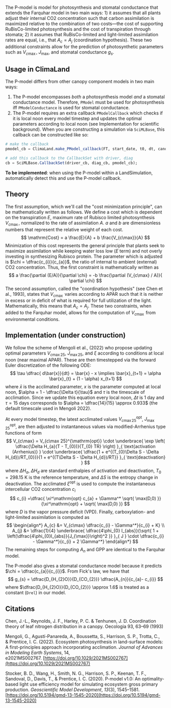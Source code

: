The P-model is model for photosynthesis and stomatal conductance that extends the Farquhar model in two main ways: 1) it assumes that all plants adjust their internal CO2 concentration such that carbon assimilation is maximized relative to the combination of two costs—the cost of supporting RuBisCo-limited photosynthesis and the cost of transpiration through stomata; 2) it assumes that RuBisCo-limited and light-limited assimilation rates are equal, i.e., that $A_c = A_j$ (coordination hypothesis). These two additional constraints allow for the prediction of photosynthetic parameters such as $V_{c\max}$, $J_{\max}$, and stomatal conductance $g_{s}$. 
## Usage in ClimaLand
The P-model differs from other canopy component models in two main ways: 
1) The P-model encompasses *both* a photosynthesis model *and* a stomatal conductance model. Therefore, `PModel` must be used for photosynthesis iff `PModelConductance` is used for stomatal conductance. 
2) The P-model requires an extra callback `PModelCallback` which checks if it is local noon every model timestep and updates the optimal parameters according to local noon (see Implementation for scientific background). When you are constructing a simulation via `SciMLBase`, this callback can be constructed like so:

```julia
# make the callback 
pmodel_cb = ClimaLand.make_PModel_callback(FT, start_date, t0, dt, canopy)

# add this callback to the CallbackSet with driver, diag
cb = SciMLBase.CallbackSet(driver_cb, diag_cb, pmodel_cb);
```

**To be implemented**: when using the P-model within a LandSimulation, automatically detect this and use the P-model callback. 
## Theory 
The first assumption, which we'll call the "cost minimization principle", can be mathematically written as follows. We define a cost which is dependent on the transpiration $E$, maximum rate of Rubisco limited photosynthesis $V_{c\max}$, normalized to the rate of assimilation $A$. $a$ and $b$ are dimensionless numbers that represent the relative weight of each cost. 
$$ \mathrm{Cost} = a \frac{E}{A} + b \frac{V_{c\max}}{A} $$
Minimization of this cost represents the general principle that plants seek to maximize assimilation while keeping water loss low ($E$ term) and not overly investing in synthesizing Rubisco protein. The parameter which is adjusted is $\chi = \dfrac{c_{i}}{c_{a}}$, the ratio of internal to ambient (external) CO2 concentration. Thus, the first constraint is mathematically written as
$$ a \frac{\partial (E/A)}{\partial \chi} = -b \frac{\partial (V_{c\max} / A)}{ \partial \chi} $$
The second assumption, called the "coordination hypothesis" (see Chen et al., 1993), states that $V_{c\max}$
varies according to APAR such that it is neither in excess or in deficit of what is required for full utilization of the light. Mathematically, this means that $A_{c} = A_{j}$. These two constraints, when added to the Farquhar model, allows for the computation of $V_{c\max}$ from environmental conditions. 
## Implementation (under construction)
We follow the scheme of Mengoli et al., (2022) who propose updating optimal parameters $V_{c\max 25}$, $J_{\max25}$, and $\xi$ according to conditions at local noon (near maximal APAR). These are then timestepped via the forward Euler discretization of the following ODE: 
$$
\tau \dfrac{ d\bar{x}}{dt} = \bar{x} - x \implies \bar{x}_{t+1} = \alpha \bar{x}_{t} + (1 - \alpha) x_{t+1}
$$
where $\bar{x}$ is the acclimated parameter, $x$ is the parameter computed at local noon, $\alpha = 1 - \dfrac{\Delta t}{\tau}$ and $\tau$ is the timescale of acclimation. Since we update this equation every local noon, $\Delta t$ is 1 day and $\tau = 15$ days corresponds to $\alpha = \dfrac{14}{15} \approx 0.933$ (the default timescale used in Mengoli 2022). 

At every model timestep, the latest acclimated values $V_{c\max 25}^{\mathrm{opt}}$, $J_{\max 25}^{\mathrm{opt}}$, are then adjusted to instantaneous values via modified-Arrhenius type functions of form 
$$
V_{c\max} = V_{c\max 25}^{\mathrm{opt}} \cdot \underbrace{ \exp \left( \dfrac{\Delta H_{a}(T - T_{0})}{T_{0} TR} \right) }_{ \text{activation (Arrhenius)} } \cdot \underbrace{ \dfrac{1 + e^{(T_{0}\Delta S - \Delta H_{d})/RT_{0}}}{1 + e^{(T\Delta S - \Delta H_{d})/RT}}  }_{ \text{deactivation} }
$$
where $\Delta H_{a}$, $\Delta H_{d}$ are standard enthalpies of activation and deactivation, $T_{0} = 298.15$ K is the reference temperature, and $\Delta S$ is the entropy change in deactivation. The acclimated $\xi^\mathrm{opt}$ is used to compute the instantaneous intercellular CO2 concentration $c_{i}$
$$
c_{i} =\dfrac{ \xi^\mathrm{opt} c_{a} + \Gamma^* \sqrt{ \max(D,0) }}{\xi^\mathrm{opt} + \sqrt{ \max(D,0) }}
$$
where $D$ is the vapor pressure deficit (VPD). Finally, carboxylation- and light-limited assimilation is computed as
$$
\begin{align*}
A_{c} &= V_{c\max} \dfrac{c_{i} - \Gamma^*}{c_{i} + K} \\
A_{j} &= \dfrac{1}{4} \underbrace{ \dfrac{4\phi_{0} I_{abs}}{\sqrt{ 1 + \left(\dfrac{4\phi_{0}I_{abs}}{J_{\max}}\right)^2 }} }_{ J } \cdot \dfrac{c_{i} - \Gamma^*}{c_{i} + 2 \Gamma^*}
\end{align*}
$$
The remaining steps for computing $A_{n}$ and GPP are identical to the Farquhar model.

The P-model also gives a stomatal conductance model because it predicts $\chi = \dfrac{c_{a}}{c_{i}}$. From Fick's law, we have that 
$$
g_{s} = \dfrac{D_{H_{2}O}}{D_{CO_{2}}} \dfrac{A_{n}}{c_{a}- c_{i}}
$$
where $\dfrac{D_{H_{2}O}}{D_{CO_{2}}} \approx 1.6$ is treated as a constant (`Drel`) in our model. 
## Citations
Chen, J.-L., Reynolds, J. F., Harley, P. C. & Tenhunen, J. D. Coordination theory of leaf nitrogen distribution in a canopy. Oecologia 93, 63–69 (1993)

Mengoli, G., Agustí-Panareda, A., Boussetta, S., Harrison, S. P., Trotta, C., & Prentice, I. C. (2022). Ecosystem photosynthesis in land-surface models: A first-principles approach incorporating acclimation. _Journal of Advances in Modeling Earth Systems_, 14, e2021MS002767. [https://doi.org/10.1029/2021MS002767](https://doi.org/10.1029/2021MS002767)

Stocker, B. D., Wang, H., Smith, N. G., Harrison, S. P., Keenan, T. F., Sandoval, D., Davis, T., & Prentice, I. C. (2020). P-model v1.0: An optimality-based light use efficiency model for simulating ecosystem gross primary production. _Geoscientific Model Development_, _13_(3), 1545–1581. [https://doi.org/10.5194/gmd-13-1545-2020](https://doi.org/10.5194/gmd-13-1545-2020)
